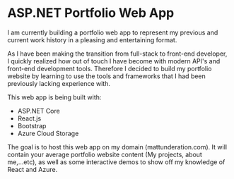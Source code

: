 # ASP.NET Portfolio Web App

I am currently building a portfolio web app to represent my previous and current work history in a pleasing and entertaining format. 

As I have been making the transition from full-stack to front-end developer, I quickly realized how out of touch I have become with modern API's and front-end development tools. Therefore I decided to build my portfolio website by learning to use the tools and frameworks that I had been previously lacking experience with. 

This web app is being built with:
- ASP.NET Core
- React.js
- Bootstrap
- Azure Cloud Storage

The goal is to host this web app on my domain (mattunderation.com). It will contain your average portfolio website content (My projects, about me,...etc), as well as some interactive demos to show off my knowledge of React and Azure.
